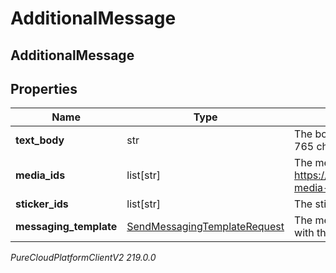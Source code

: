 # AdditionalMessage

## AdditionalMessage

## Properties

|Name | Type | Description | Notes|
|------------ | ------------- | ------------- | -------------|
| **text_body** | str | The body of the text message.  Maximum character counts are: SMS - 765 characters, other channels - 2000 characters. | |
| **media_ids** | list[str] | The media ids associated with the text message. See https://developer.genesys.cloud/api/rest/v2/conversations/messaging-media-upload for example usage. | [optional] |
| **sticker_ids** | list[str] | The sticker ids associated with the text message. | [optional] |
| **messaging_template** | [SendMessagingTemplateRequest](SendMessagingTemplateRequest) | The messaging template use to send a predefined canned response with the message | [optional] |



_PureCloudPlatformClientV2 219.0.0_

